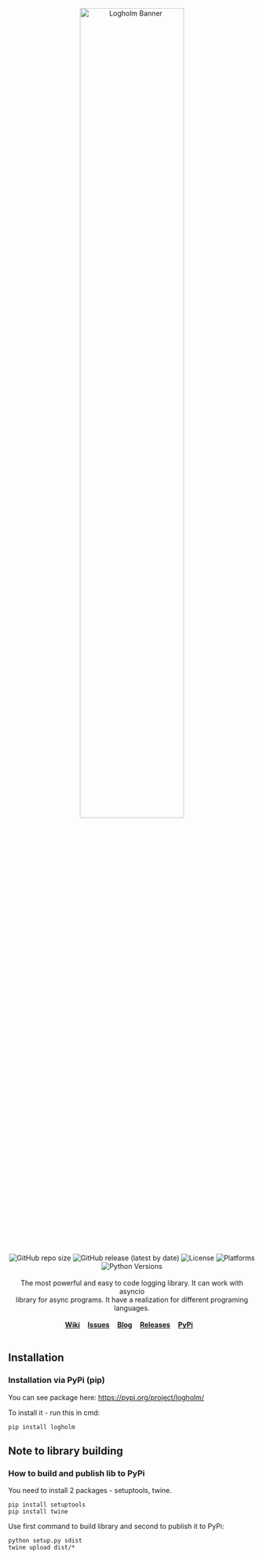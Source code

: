 <div align="center">
    <img alt="Logholm Banner" src="media/banner.svg" style="width: 65%"><br>
    <img alt="GitHub repo size" src="https://img.shields.io/github/repo-size/stockholmdev/logholm-python?style=for-the-badge">
    <img alt="GitHub release (latest by date)" src="https://img.shields.io/github/v/release/stockholmdev/logholm-python?style=for-the-badge">
    <img alt="License" src="https://img.shields.io/github/license/stockholmdev/logholm-python?style=for-the-badge">
    <img alt="Platforms" src="https://img.shields.io/badge/Platforms-Windows%20%7C%20Linux-blue?style=for-the-badge">
    <img alt="Python Versions" src="https://img.shields.io/badge/Python%20-3.7%2F8%2F9%2F10-blue?style=for-the-badge"><br><br>
    The most powerful and easy to code logging library. It can work with asyncio <br>
    library for async programs. It have a realization for different programing languages. <br><br>
    <a href="https://github.com/stockholmdev/logholm-python/wiki"><b>Wiki</b></a>&nbsp;&nbsp;&nbsp;
    <a href="https://github.com/stockholmdev/logholm-python/issues"><b>Issues</b></a>&nbsp;&nbsp;&nbsp;
    <a href="https://teletype.in/@stockholm/+logholm-python-library"><b>Blog</b></a>&nbsp;&nbsp;&nbsp;
    <a href="https://github.com/stockholmdev/logholm-python/releases"><b>Releases</b></a>&nbsp;&nbsp;&nbsp;
    <a href="https://pypi.org/project/logholm/"><b>PyPi</b></a>&nbsp;&nbsp;&nbsp;<br><br>
</div>

## Installation
### Installation via PyPi (pip)
You can see package here: https://pypi.org/project/logholm/

To install it - run this in cmd:
```
pip install logholm
```
## Note to library building
### How to build and publish lib to PyPi
You need to install 2 packages - setuptools, twine.
```
pip install setuptools
pip install twine
```
Use first command to build library and second to publish it to PyPi:
```
python setup.py sdist
twine upload dist/*
```
